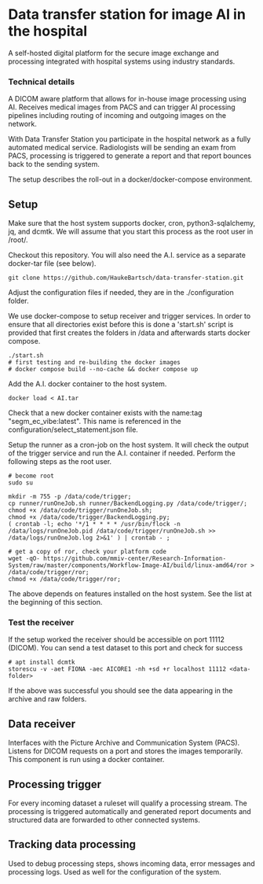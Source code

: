 # Data transfer station for image AI in the hospital

A self-hosted digital platform for the secure image exchange and processing integrated with hospital systems using industry standards.

### Technical details

A DICOM aware platform that allows for in-house image processing using AI. Receives medical images from PACS and can trigger AI processing pipelines including routing of incoming and outgoing images on the network. 

With Data Transfer Station you participate in the hospital network as a
fully automated medical service. Radiologists will be sending an exam from PACS, processing
is triggered to generate a report and that report bounces back to the sending system.

The setup describes the roll-out in a docker/docker-compose environment.

## Setup

Make sure that the host system supports docker, cron, python3-sqlalchemy, jq, and dcmtk. We will assume that you start this process as the root user in /root/.

Checkout this repository. You will also need the A.I. service as a separate docker-tar file (see below).

```{bash}
git clone https://github.com/HaukeBartsch/data-transfer-station.git
```

Adjust the configuration files if needed, they are in the ./configuration folder.

We use docker-compose to setup receiver and trigger services. In order to ensure that all directories exist before this is done a 'start.sh' script is provided that first creates the folders in /data and afterwards starts docker compose.

```{bash}
./start.sh
# first testing and re-building the docker images
# docker compose build --no-cache && docker compose up
```

Add the A.I. docker container to the host system.

```{bash}
docker load < AI.tar
```

Check that a new docker container exists with the name:tag "segm_ec_vibe:latest". This name is referenced in the configuration/select_statement.json file.


Setup the runner as a cron-job on the host system. It will check the output of the trigger service and run the A.I. container if needed. Perform the following steps as the root user.

```{bash}
# become root
sudo su

mkdir -m 755 -p /data/code/trigger;
cp runner/runOneJob.sh runner/BackendLogging.py /data/code/trigger/;
chmod +x /data/code/trigger/runOneJob.sh;
chmod +x /data/code/trigger/BackendLogging.py;
( crontab -l; echo '*/1 * * * * /usr/bin/flock -n /data/logs/runOneJob.pid /data/code/trigger/runOneJob.sh >> /data/logs/runOneJob.log 2>&1' ) | crontab - ;

# get a copy of ror, check your platform code
wget -qO- https://github.com/mmiv-center/Research-Information-System/raw/master/components/Workflow-Image-AI/build/linux-amd64/ror > /data/code/trigger/ror;
chmod +x /data/code/trigger/ror;
```

The above depends on features installed on the host system. See the list at the beginning of this section.

### Test the receiver

If the setup worked the receiver should be accessible on port 11112 (DICOM). You can send a test dataset to this port and check for success

```{bash}
# apt install dcmtk
storescu -v -aet FIONA -aec AICORE1 -nh +sd +r localhost 11112 <data-folder>
```

If the above was successful you should see the data appearing in the archive and raw folders.


## Data receiver

Interfaces with the Picture Archive and Communication System (PACS). Listens for DICOM requests on a port and stores the images temporarily. This component is run using a docker container.

## Processing trigger

For every incoming dataset a ruleset will qualify a processing stream. The processing is triggered automatically and generated report documents and structured data are forwarded to other connected systems.

## Tracking data processing

Used to debug processing steps, shows incoming data, error messages and processing logs. Used as well for the configuration of the system.
